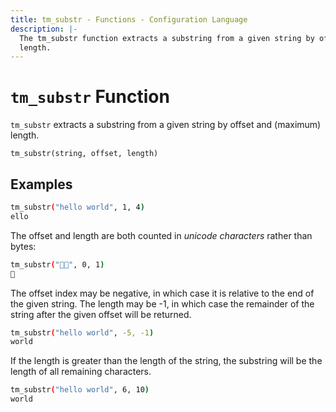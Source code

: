 ```yaml
---
title: tm_substr - Functions - Configuration Language
description: |-
  The tm_substr function extracts a substring from a given string by offset and
  length.
---
```


# `tm_substr` Function

`tm_substr` extracts a substring from a given string by offset and (maximum) length.

```hcl
tm_substr(string, offset, length)
```

## Examples

```sh
tm_substr("hello world", 1, 4)
ello
```

The offset and length are both counted in _unicode characters_ rather than
bytes:

```sh
tm_substr("🤔🤷", 0, 1)
🤔
```

The offset index may be negative, in which case it is relative to the end of
the given string.  The length may be -1, in which case the remainder of the
string after the given offset will be returned.

```sh
tm_substr("hello world", -5, -1)
world
```

If the length is greater than the length of the string, the substring
will be the length of all remaining characters.

```sh
tm_substr("hello world", 6, 10)
world
```
